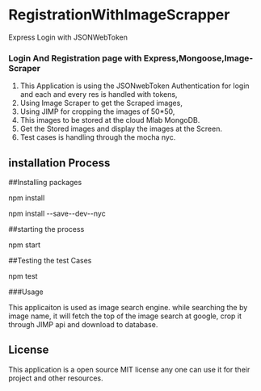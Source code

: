 # RegistrationWithImageScrapper
Express Login with JSONWebToken

### Login And Registration page with Express,Mongoose,Image-Scraper

1. This Application is using the JSONwebToken Authentication for login and each and every res is handled with tokens,
2. Using Image Scraper to get the Scraped images,
3. Using JIMP for cropping the images of 50*50, 
4. This images to be stored at the cloud Mlab MongoDB.
5. Get the Stored images and display the images at the Screen.
6. Test cases is handling through the mocha nyc.

## installation Process

##Installing packages

npm install

npm install --save--dev--nyc

##starting the process

npm start

##Testing the test Cases

npm test

###Usage

This applicaiton is used as image search engine.
while searching the by image name, it will fetch the top of the image search at google,
 crop it through JIMP api and download to database. 

## License

This application is a open source MIT license any one can use it for their project and other resources.


